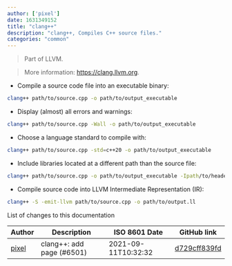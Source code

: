 ```yaml
---
author: ['pixel']
date: 1631349152
title: "clang++"
description: "clang++, Compiles C++ source files."
categories: "common"
---
```

> Part of LLVM.

> More information: <https://clang.llvm.org>.

- Compile a source code file into an executable binary:

```bash
clang++ path/to/source.cpp -o path/to/output_executable
```

- Display (almost) all errors and warnings:

```bash
clang++ path/to/source.cpp -Wall -o path/to/output_executable
```

- Choose a language standard to compile with:

```bash
clang++ path/to/source.cpp -std=c++20 -o path/to/output_executable
```

- Include libraries located at a different path than the source file:

```bash
clang++ path/to/source.cpp -o path/to/output_executable -Ipath/to/header_path -Lpath/to/library_path -lpath/to/library_name
```

- Compile source code into LLVM Intermediate Representation (IR):

```bash
clang++ -S -emit-llvm path/to/source.cpp -o path/to/output.ll
```
List of changes to this documentation


Author | Description | ISO 8601 Date | GitHub link
------|-----|-----|-----
[pixel](mailto:35269695+pixelcmtd@users.noreply.github.com) | clang++: add page (#6501) | 2021-09-11T10:32:32 | [d729cff839fd](https://github.com/tldr-pages/tldr/commit/d729cff839fda58eb9ebb7380392b4ad5643fcc9)

